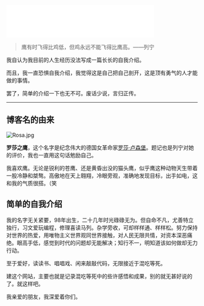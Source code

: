 
<!-- cloud music -->
<iframe frameborder="no" border="0" marginwidth="0" marginheight="0" width=390 height=86 src="//music.163.com/outchain/player?type=2&id=22723098&auto=1&height=66"></iframe>


>鹰有时飞得比鸡低，但鸡永远不能飞得比鹰高。——列宁

我自认为我目前的人生经历没法写成一篇长长的自我介绍。

而且，我一直恐惧自我介绍，我觉得这是自己把自己剖开，这是顶有勇气的人才能做的事情。

罢了，简单的介绍一下也无不可。废话少说，言归正传。

------

## 博客名的由来

![Rosa.jpg](https://i.loli.net/2019/11/03/DGVE4wnSkIg9AiB.jpg "罗莎·卢森堡")

**罗莎之鹰**，这个名字是纪念伟大的德国女革命家[罗莎·卢森堡](https://zh.wikipedia.org/wiki/%E7%BE%85%E8%8E%8E%C2%B7%E7%9B%A7%E6%A3%AE%E5%A0%A1)。题记也是列宁对她的评价，我也一直用这句话勉励自己。

我喜欢鹰。无论是锐利的苍鹰、还是黄昏出没的猫头鹰，似乎鹰这种动物天生带着一股冷静和桀骜。高傲地在天上翱翔，冷眼旁观，准确地发现目标，出手如电，这和我的气质很搭。（笑

## 简单的自我介绍

我的名字无关紧要，98年出生，二十几年时光碌碌无为。但自命不凡，尤善特立独行，习文爱玩编程，修理喜读马列。杂学旁收，可却样样通、样样松。努力保持对世界的热爱，用唯物主义世界观同世界接触，对人民无限共情，对资本深恶痛绝。眼高手低，感觉到时代的问题却无能解决；知行不一，明知道该如何做却无力行动。

至于爱好，读读书、唱唱戏、闲来敲敲代码，无限接近于混吃等死。

建这个网站，主要也就是记录混吃等死中的些许感悟和成果，别的就无甚好说的了。就这样吧。

我亲爱的朋友，我深爱着你们。
